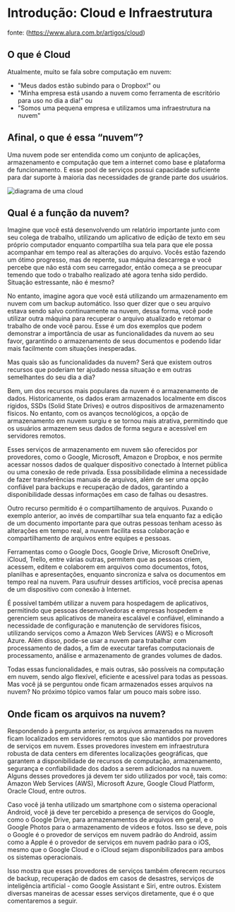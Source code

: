 # Introdução: Cloud e Infraestrutura
fonte: (https://www.alura.com.br/artigos/cloud)

## O que é Cloud
Atualmente, muito se fala sobre computação em nuvem:

  * "Meus dados estão subindo para o Dropbox!" ou
  * "Minha empresa está usando a nuvem como ferramenta de escritório para uso no dia a dia!" ou
  * "Somos uma pequena empresa e utilizamos uma infraestrutura na nuvem"
  
## Afinal, o que é essa “nuvem”?

Uma nuvem pode ser entendida como um conjunto de aplicações, armazenamento e computação que tem a internet como base e plataforma de funcionamento. E esse pool de serviços possui capacidade suficiente para dar suporte à maioria das necessidades de grande parte dos usuários.

![diagrama de uma cloud](https://cdn-wcsm.alura.com.br/2025/04/o-que-e-cloud-computing-nuvem.jpg)

## Qual é a função da nuvem?
Imagine que você está desenvolvendo um relatório importante junto com seu colega de trabalho, utilizando um aplicativo de edição de texto em seu próprio computador enquanto compartilha sua tela para que ele possa acompanhar em tempo real as alterações do arquivo. Vocês estão fazendo um ótimo progresso, mas de repente, sua máquina descarrega e você percebe que não está com seu carregador, então começa a se preocupar temendo que todo o trabalho realizado até agora tenha sido perdido. Situação estressante, não é mesmo?

No entanto, imagine agora que você está utilizando um armazenamento em nuvem com um backup automático. Isso quer dizer que o seu arquivo estava sendo salvo continuamente na nuvem, dessa forma, você pode utilizar outra máquina para recuperar o arquivo atualizado e retomar o trabalho de onde você parou. Esse é um dos exemplos que podem demonstrar a importância de usar as funcionalidades da nuvem ao seu favor, garantindo o armazenamento de seus documentos e podendo lidar mais facilmente com situações inesperadas.

Mas quais são as funcionalidades da nuvem? Será que existem outros recursos que poderiam ter ajudado nessa situação e em outras semelhantes do seu dia a dia?

Bem, um dos recursos mais populares da nuvem é o armazenamento de dados. Historicamente, os dados eram armazenados localmente em discos rígidos, SSDs (Solid State Drives) e outros dispositivos de armazenamento físicos. No entanto, com os avanços tecnológicos, a opção de armazenamento em nuvem surgiu e se tornou mais atrativa, permitindo que os usuários armazenem seus dados de forma segura e acessível em servidores remotos.

Esses serviços de armazenamento em nuvem são oferecidos por provedores, como o Google, Microsoft, Amazon e Dropbox, e nos permite acessar nossos dados de qualquer dispositivo conectado à Internet pública ou uma conexão de rede privada. Essa possibilidade elimina a necessidade de fazer transferências manuais de arquivos, além de ser uma opção confiável para backups e recuperação de dados, garantindo a disponibilidade dessas informações em caso de falhas ou desastres.

Outro recurso permitido é o compartilhamento de arquivos. Puxando o exemplo anterior, ao invés de compartilhar sua tela enquanto faz a edição de um documento importante para que outras pessoas tenham acesso às alterações em tempo real, a nuvem facilita essa colaboração e compartilhamento de arquivos entre equipes e pessoas.

Ferramentas como o Google Docs, Google Drive, Microsoft OneDrive, iCloud, Trello, entre várias outras, permitem que as pessoas criem, acessem, editem e colaborem em arquivos como documentos, fotos, planilhas e apresentações, enquanto sincroniza e salva os documentos em tempo real na nuvem. Para usufruir desses artifícios, você precisa apenas de um dispositivo com conexão à Internet.

É possível também utilizar a nuvem para hospedagem de aplicativos, permitindo que pessoas desenvolvedoras e empresas hospedem e gerenciem seus aplicativos de maneira escalável e confiável, eliminando a necessidade de configuração e manutenção de servidores físicos, utilizando serviços como a Amazon Web Services (AWS) e o Microsoft Azure. Além disso, pode-se usar a nuvem para trabalhar com processamento de dados, a fim de executar tarefas computacionais de processamento, análise e armazenamento de grandes volumes de dados.

Todas essas funcionalidades, e mais outras, são possíveis na computação em nuvem, sendo algo flexível, eficiente e acessível para todas as pessoas. Mas você já se perguntou onde ficam armazenados esses arquivos na nuvem? No próximo tópico vamos falar um pouco mais sobre isso.

## Onde ficam os arquivos na nuvem?

Respondendo à pergunta anterior, os arquivos armazenados na nuvem ficam localizados em servidores remotos que são mantidos por provedores de serviços em nuvem. Esses provedores investem em infraestrutura robusta de data centers em diferentes localizações geográficas, que garantem a disponibilidade de recursos de computação, armazenamento, segurança e confiabilidade dos dados a serem adicionados na nuvem. Alguns desses provedores já devem ter sido utilizados por você, tais como: Amazon Web Services (AWS), Microsoft Azure, Google Cloud Platform, Oracle Cloud, entre outros.

Caso você já tenha utilizado um smartphone com o sistema operacional Android, você já deve ter percebido a presença de serviços do Google, como o Google Drive, para armazenamentos de arquivos em geral, e o Google Photos para o armazenamento de vídeos e fotos. Isso se deve, pois o Google é o provedor de serviços em nuvem padrão do Android, assim como a Apple é o provedor de serviços em nuvem padrão para o iOS, mesmo que o Google Cloud e o iCloud sejam disponibilizados para ambos os sistemas operacionais.

Isso mostra que esses provedores de serviços também oferecem recursos de backup, recuperação de dados em casos de desastres, serviços de inteligência artificial - como Google Assistant e Siri, entre outros. Existem diversas maneiras de acessar esses serviços diretamente, que é o que comentaremos a seguir.